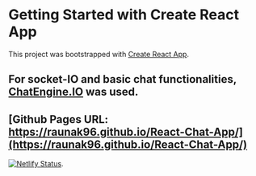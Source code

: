 # Getting Started with Create React App

This project was bootstrapped with [Create React App](https://github.com/facebook/create-react-app).
## For socket-IO and basic chat functionalities, [ChatEngine.IO](https://chatengine.io/) was used.

## [Github Pages URL: https://raunak96.github.io/React-Chat-App/](https://raunak96.github.io/React-Chat-App/)

[![Netlify Status](https://api.netlify.com/api/v1/badges/010daf88-187a-400f-851c-c9358626a2dc/deploy-status)](https://app.netlify.com/sites/chat-wat/deploys).
